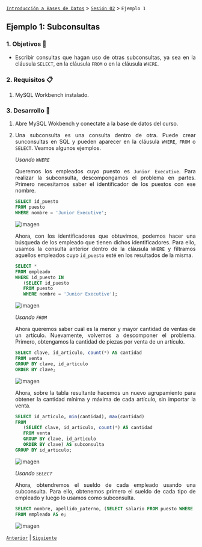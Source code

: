 [`Introducción a Bases de Datos`](../../Readme.md) > [`Sesión 02`](../Readme.md) > `Ejemplo 1`

## Ejemplo 1: Subconsultas

<div style="text-align: justify;">

### 1. Objetivos :dart:

- Escribir consultas que hagan uso de otras subconsultas, ya sea en la cláusula `SELECT`, en la cláusula `FROM` o en la cláusula `WHERE`.

### 2. Requisitos :clipboard:

1. MySQL Workbench instalado.

### 3. Desarrollo :rocket:

1. Abre MySQL Wokbench y conectate a la base de datos del curso.

2. Una subconsulta es una consulta dentro de otra. Puede crear sunconsultas en SQL y pueden aparecer en la cláusula `WHERE`, `FROM` o `SELECT`. Veamos algunos ejemplos.

   *Usando `WHERE`*
   
   Queremos los empleados cuyo puesto es `Junior Executive`. Para realizar la subconsulta, descompongamos el problema en partes. Primero necesitamos saber el identificador de los puestos con ese nombre.

   ```sql
   SELECT id_puesto
   FROM puesto
   WHERE nombre = 'Junior Executive';
   ```
   
   ![imagen](imagenes/s2we41.png)
   
   Ahora, con los identificadores que obtuvimos, podemos hacer una búsqueda de los empleado que tienen dichos identificadores. Para ello, usamos la consulta anterior dentro de la cláusula `WHERE` y filtramos aquellos empleados cuyo `id_puesto` esté en los resultados de la misma.
   
   ```sql
   SELECT *
   FROM empleado
   WHERE id_puesto IN 
      (SELECT id_puesto
      FROM puesto
      WHERE nombre = 'Junior Executive');
   ```
   
   ![imagen](imagenes/s2we42.png)
   
   *Usando `FROM`*
   
   Ahora queremos saber cuál es la menor y mayor cantidad de ventas de un artículo. Nuevamente, volvemos a descomponer el problema. Primero, obtengamos la cantidad de piezas por venta de un artículo. 

   ```sql
   SELECT clave, id_articulo, count(*) AS cantidad
   FROM venta
   GROUP BY clave, id_articulo
   ORDER BY clave;
   ```
   
   ![imagen](imagenes/s2we43.png)
   
   Ahora, sobre la tabla resultante hacemos un nuevo agrupamiento para obtener la cantidad mínima y máxima de cada artículo, sin importar la venta.
   
   ```sql
   SELECT id_articulo, min(cantidad), max(cantidad)
   FROM 
      (SELECT clave, id_articulo, count(*) AS cantidad
      FROM venta
      GROUP BY clave, id_articulo
      ORDER BY clave) AS subconsulta
   GROUP BY id_articulo;
   ```
   
   ![imagen](imagenes/s2we44.png)
   
   *Usando `SELECT`*
   
   Ahora, obtendremos el sueldo de cada empleado usando una subconsulta. Para ello, obtenemos primero el sueldo de cada tipo de empleado y luego lo usamos como subconsulta.
   
   ```sql
   SELECT nombre, apellido_paterno, (SELECT salario FROM puesto WHERE id_puesto = e.id_puesto) AS sueldo
   FROM empleado AS e;	
   ```

   ![imagen](imagenes/s2we45.png)

[`Anterior`](../Readme.md#subconsultas) | [`Siguiente`](../Reto-01/Readme.md)            

</div>
